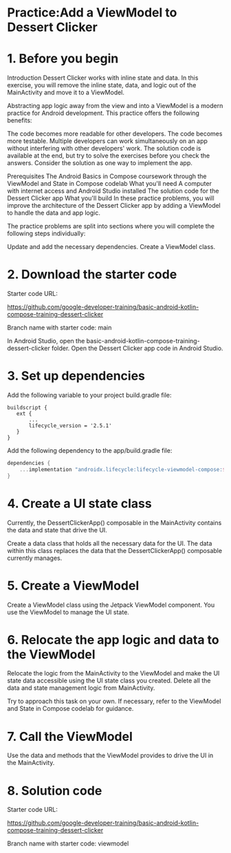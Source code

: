 # Practice:Add a ViewModel to Dessert Clicker


# 1. Before you begin
Introduction
Dessert Clicker works with inline state and data. In this exercise, you will remove the inline state, data, and logic out of the MainActivity and move it to a ViewModel.

Abstracting app logic away from the view and into a ViewModel is a modern practice for Android development. This practice offers the following benefits:

The code becomes more readable for other developers.
The code becomes more testable.
Multiple developers can work simultaneously on an app without interfering with other developers' work.
The solution code is available at the end, but try to solve the exercises before you check the answers. Consider the solution as one way to implement the app.

Prerequisites
The Android Basics in Compose coursework through the ViewModel and State in Compose codelab
What you'll need
A computer with internet access and Android Studio installed
The solution code for the Dessert Clicker app
What you'll build
In these practice problems, you will improve the architecture of the Dessert Clicker app by adding a ViewModel to handle the data and app logic.

The practice problems are split into sections where you will complete the following steps individually:

Update and add the necessary dependencies.
Create a ViewModel class.


# 2. Download the starter code
Starter code URL:

https://github.com/google-developer-training/basic-android-kotlin-compose-training-dessert-clicker

Branch name with starter code: main

In Android Studio, open the basic-android-kotlin-compose-training-dessert-clicker folder.
Open the Dessert Clicker app code in Android Studio.


# 3. Set up dependencies
Add the following variable to your project build.gradle file:

```
buildscript {
   ext {
       ...
       lifecycle_version = '2.5.1'
   }
}
```

Add the following dependency to the app/build.gradle file:

```kt
dependencies {
    ...implementation "androidx.lifecycle:lifecycle-viewmodel-compose:$lifecycle_version"
}
```

# 4. Create a UI state class
Currently, the DessertClickerApp() composable in the MainActivity contains the data and state that drive the UI.

Create a data class that holds all the necessary data for the UI. The data within this class replaces the data that the DessertClickerApp() composable currently manages.


# 5. Create a ViewModel
Create a ViewModel class using the Jetpack ViewModel component. You use the ViewModel to manage the UI state.


# 6. Relocate the app logic and data to the ViewModel
Relocate the logic from the MainActivity to the ViewModel and make the UI state data accessible using the UI state class you created. Delete all the data and state management logic from MainActivity.

Try to approach this task on your own. If necessary, refer to the ViewModel and State in Compose codelab for guidance.


# 7. Call the ViewModel
Use the data and methods that the ViewModel provides to drive the UI in the MainActivity.


# 8. Solution code
Starter code URL:

https://github.com/google-developer-training/basic-android-kotlin-compose-training-dessert-clicker

Branch name with starter code: viewmodel